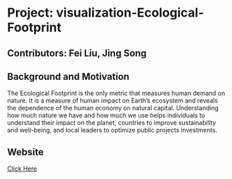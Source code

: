 # Project: visualization-Ecological-Footprint
 

## Contributors: Fei Liu, Jing Song

## Background and Motivation

The Ecological Footprint is the only metric that measures human demand on nature. It is a measure of human impact on Earth’s ecosystem and reveals the dependence of the human economy on natural capital. Understanding how much nature we have and how much we use helps individuals to understand their impact on the planet, countries to improve sustainability and well-being, and local leaders to optimize public projects investments. 

## Website
[Click Here](https://jingsong29.github.io/visualization-Ecological-Footprint/)
